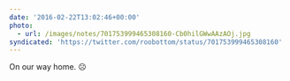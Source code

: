 ```yaml
---
date: '2016-02-22T13:02:46+00:00'
photo:
  - url: /images/notes/701753999465308160-Cb0hilGWwAAzAOj.jpg
syndicated: 'https://twitter.com/roobottom/status/701753999465308160'
---
```

On our way home. ☹️ 
